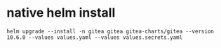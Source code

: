 # native helm install

```shell
helm upgrade --install -n gitea gitea gitea-charts/gitea --version 10.6.0 --values values.yaml --values values.secrets.yaml
```
